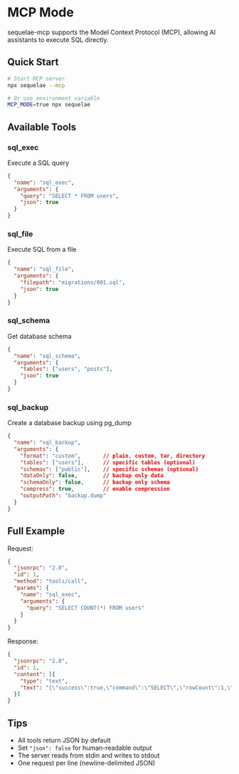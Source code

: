 # MCP Mode

sequelae-mcp supports the Model Context Protocol (MCP), allowing AI assistants to execute SQL directly.

## Quick Start

```bash
# Start MCP server
npx sequelae --mcp

# Or use environment variable
MCP_MODE=true npx sequelae
```

## Available Tools

### sql_exec
Execute a SQL query
```json
{
  "name": "sql_exec",
  "arguments": {
    "query": "SELECT * FROM users",
    "json": true
  }
}
```

### sql_file
Execute SQL from a file
```json
{
  "name": "sql_file", 
  "arguments": {
    "filepath": "migrations/001.sql",
    "json": true
  }
}
```

### sql_schema
Get database schema
```json
{
  "name": "sql_schema",
  "arguments": {
    "tables": ["users", "posts"],
    "json": true
  }
}
```

### sql_backup
Create a database backup using pg_dump
```json
{
  "name": "sql_backup",
  "arguments": {
    "format": "custom",       // plain, custom, tar, directory
    "tables": ["users"],      // specific tables (optional)
    "schemas": ["public"],    // specific schemas (optional)
    "dataOnly": false,        // backup only data
    "schemaOnly": false,      // backup only schema
    "compress": true,         // enable compression
    "outputPath": "backup.dump"
  }
}
```

## Full Example

Request:
```json
{
  "jsonrpc": "2.0",
  "id": 1,
  "method": "tools/call",
  "params": {
    "name": "sql_exec",
    "arguments": {
      "query": "SELECT COUNT(*) FROM users"
    }
  }
}
```

Response:
```json
{
  "jsonrpc": "2.0",
  "id": 1,
  "content": [{
    "type": "text",
    "text": "{\"success\":true,\"command\":\"SELECT\",\"rowCount\":1,\"rows\":[{\"count\":42}],\"duration\":23}"
  }]
}
```

## Tips

- All tools return JSON by default
- Set `"json": false` for human-readable output
- The server reads from stdin and writes to stdout
- One request per line (newline-delimited JSON)